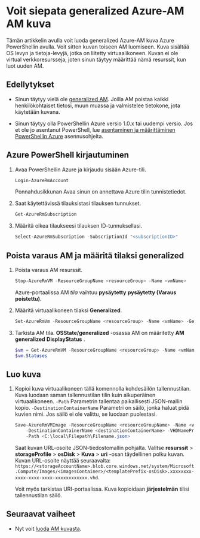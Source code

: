 <properties
    pageTitle="Generalized Azure AM-kuvan AM | Microsoft Azure"
    description="Lue, miten voit siepata AM kuvan, valitse generalized Azure-AM luotu resurssien hallinnan käyttöönottomalli"
    services="virtual-machines-windows"
    documentationCenter=""
    authors="cynthn"
    manager="timlt"
    editor=""
    tags="azure-resource-manager"/>

<tags
    ms.service="virtual-machines-windows"
    ms.workload="infrastructure-services"
    ms.tgt_pltfrm="vm-windows"
    ms.devlang="na"
    ms.topic="article"
    ms.date="10/20/2016"
    ms.author="cynthn"/>

# <a name="how-to-capture-a-vm-image-from-a-generalized-azure-vm"></a>Voit siepata generalized Azure-AM AM kuva


Tämän artikkelin avulla voit luoda generalized Azure-AM kuva Azure PowerShellin avulla. Voit sitten kuvan toiseen AM luomiseen. Kuva sisältää OS levyn ja tietoja-levyjä, jotka on liitetty virtuaalikoneen. Kuvan ei ole virtual verkkoresursseja, joten sinun täytyy määrittää nämä resurssit, kun luot uuden AM. 


## <a name="prerequisites"></a>Edellytykset

- Sinun täytyy vielä ole [generalized AM](virtual-machines-windows-generalize-vhd.md). Joilla AM poistaa kaikki henkilökohtaiset tietosi, muun muassa ja valmistelee tietokone, jota käytetään kuvana.

- Sinun täytyy olla PowerShellin Azure versio 1.0.x tai uudempi versio. Jos et ole jo asentanut PowerShell, lue [asentaminen ja määrittäminen PowerShellin Azure](../powershell-install-configure.md) asennusohjeita.


## <a name="log-in-to-azure-powershell"></a>Azure PowerShell kirjautuminen

1. Avaa PowerShellin Azure ja kirjaudu sisään Azure-tili.

    ```powershell
    Login-AzureRmAccount
    ```

    Ponnahdusikkunan Avaa sinun on annettava Azure tilin tunnistetiedot.

2. Saat käytettävissä tilauksistasi tilauksen tunnukset.

    ```powershell
    Get-AzureRmSubscription
    ```

3. Määritä oikea tilaukseesi tilauksen ID-tunnuksellasi.

    ```powershell
    Select-AzureRmSubscription -SubscriptionId "<subscriptionID>"
    ```

## <a name="deallocate-the-vm-and-set-the-state-to-generalized"></a>Poista varaus AM ja määritä tilaksi generalized       

1. Poista varaus AM resurssit.

    ```powershell
    Stop-AzureRmVM -ResourceGroupName <resourceGroup> -Name <vmName>
    ```

    Azure-portaalissa AM *tila* vaihtuu **pysäytetty** **pysäytetty (Varaus poistettu)**.

2. Määritä virtuaalikoneen tilaksi **Generalized**. 

    ```powershell
    Set-AzureRmVm -ResourceGroupName <resourceGroup> -Name <vmName> -Generalized
    ```

3. Tarkista AM tila. **OSState/generalized** -osassa AM on määritetty **AM generalized** **DisplayStatus** .  

    ```powershell
    $vm = Get-AzureRmVM -ResourceGroupName <resourceGroup> -Name <vmName> -Status
    $vm.Statuses
    ```

## <a name="create-the-image"></a>Luo kuva 

1. Kopioi kuva virtuaalikoneen tällä komennolla kohdesäilön tallennustilan. Kuva luodaan saman tallennustilan tilin kuin alkuperäinen virtuaalikoneen. `-Path` Parametrin tallentaa paikallisesti JSON-mallin kopio. `-DestinationContainerName` Parametri on säilö, jonka haluat pidä kuvien nimi. Jos säilö ei ole valittu, se luodaan puolestasi.

    ```powershell
    Save-AzureRmVMImage -ResourceGroupName <resourceGroupName> -Name <vmName> `
        -DestinationContainerName <destinationContainerName> -VHDNamePrefix <templateNamePrefix> `
        -Path <C:\local\Filepath\Filename.json>
    ```

    Saat kuvan URL-osoite JSON-tiedostomallin pohjalta. Valitse **resurssit** > **storageProfile** > **osDisk** > **Kuva** > **uri** -osan täydellinen polku kuvan. Kuvan URL-osoite näyttää seuraavalta: `https://<storageAccountName>.blob.core.windows.net/system/Microsoft.Compute/Images/<imagesContainer>/<templatePrefix-osDisk>.xxxxxxxx-xxxx-xxxx-xxxx-xxxxxxxxxxxx.vhd`.
    
    Voit myös tarkistaa URI-portaalissa. Kuva kopioidaan **järjestelmän** tilisi tallennustilan säilö. 


## <a name="next-steps"></a>Seuraavat vaiheet

- Nyt voit [luoda AM kuvasta](virtual-machines-windows-create-vm-generalized.md).

